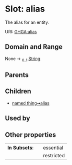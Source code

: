 
# Slot: alias


The alias for an entity.

URI: [GHGA:alias](https://w3id.org/GHGA/alias)


## Domain and Range

None &#8594;  <sub>0..1</sub> [String](types/String.md)

## Parents


## Children

 *  [named thing➞alias](named_thing_alias.md)

## Used by


## Other properties

|  |  |  |
| --- | --- | --- |
| **In Subsets:** | | essential |
|  | | restricted |

